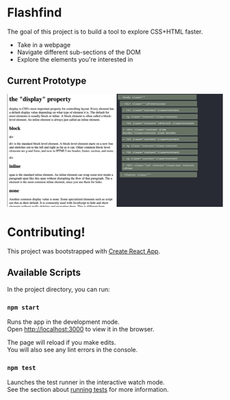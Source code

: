 # Flashfind

The goal of this project is to build a tool to explore CSS+HTML faster.

* Take in a webpage
* Navigate different sub-sections of the DOM
* Explore the elements you're interested in

## Current Prototype
![](https://github.com/mwufi/flashfind/raw/master/screenshots/Screen%20Shot%202019-04-20%20at%203.32.16%20AM.png)

# Contributing!

This project was bootstrapped with [Create React App](https://github.com/facebook/create-react-app).

## Available Scripts

In the project directory, you can run:

### `npm start`

Runs the app in the development mode.<br>
Open [http://localhost:3000](http://localhost:3000) to view it in the browser.

The page will reload if you make edits.<br>
You will also see any lint errors in the console.

### `npm test`

Launches the test runner in the interactive watch mode.<br>
See the section about [running tests](https://facebook.github.io/create-react-app/docs/running-tests) for more information.
